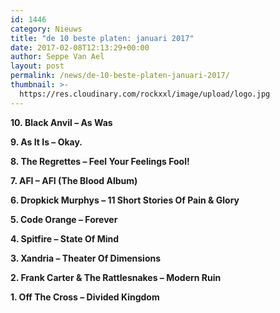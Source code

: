 ```yaml
---
id: 1446
category: Nieuws
title: "de 10 beste platen: januari 2017"
date: 2017-02-08T12:13:29+00:00
author: Seppe Van Ael
layout: post
permalink: /news/de-10-beste-platen-januari-2017/
thumbnail: >-
  https://res.cloudinary.com/rockxxl/image/upload/logo.jpg
---
```

**10. Black Anvil – As Was**



**9. As It Is – Okay.**



**8. The Regrettes – Feel Your Feelings Fool!**



**7. AFI – AFI (The Blood Album)**



**6. Dropkick Murphys – 11 Short Stories Of Pain & Glory**



**5. Code Orange – Forever**



**4. Spitfire – State Of Mind**



**3. Xandria – Theater Of Dimensions**



**2. Frank Carter & The Rattlesnakes – Modern Ruin**



**1. Off The Cross – Divided Kingdom**
